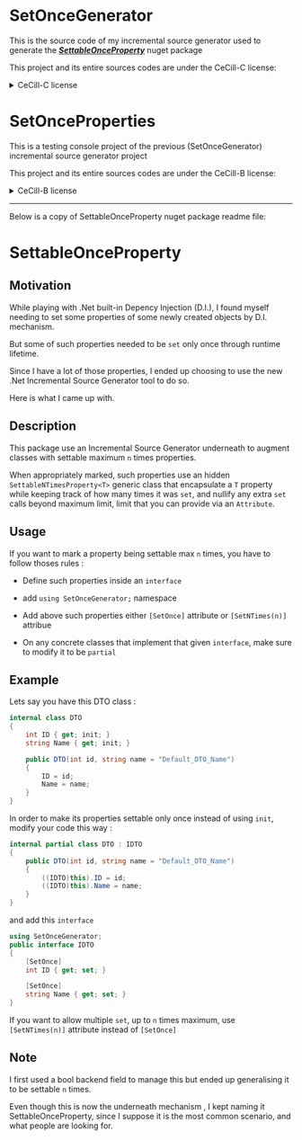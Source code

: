 # SetOnceGenerator

This is the source code of my incremental source generator used to generate the ***[SettableOnceProperty](https://www.nuget.org/packages/SettableOnceProperty)*** nuget package 

This project and its entire sources codes are under the CeCill-C license:

<details>
    <summary>CeCill-C license</summary>
  
    >"Copyright Aurélien Pascal Maignan, (20 August 2023) 
    >
    >[aurelien.maignan@protonmail.com]
    >
    >This software is a computer program whose purpose is to automatically generate source code
    >that will, automatically, constrain the set of class's properties up to a given maximum times
    >
    >This software is governed by the CeCILL-C license under French law and
    >abiding by the rules of distribution of free software.  You can  use,
    >modify and/ or redistribute the software under the terms of the CeCILL-C
    >license as circulated by CEA, CNRS and INRIA at the following URL
    >"http://www.cecill.info". 
    >
    >As a counterpart to the access to the source code and  rights to copy,
    >modify and redistribute granted by the license, users are provided only
    >with a limited warranty  and the software's author,  the holder of the
    >economic rights, and the successive licensors  have only  limited
    >liability. 
    >
    >In this respect, the user's attention is drawn to the risks associated
    >with loading,  using,  modifying and/or developing or reproducing the
    >software by the user in light of its specific status of free software,
    >that may mean  that it is complicated to manipulate, and  that  also
    >therefore means  that it is reserved for developers  and  experienced
    >professionals having in-depth computer knowledge. Users are therefore
    >encouraged to load and test the software's suitability as regards their
    >requirements in conditions enabling the security of their systems and/or 
    >data to be ensured and, more generally, to use and operate it in the 
    >same conditions as regards security. 
    >
    >The fact that you are presently reading this means that you have had
    >knowledge of the CeCILL-C license and that you accept its terms.
    >
    >The code of the body of GetNamespace() method defined here borrow code itself
    >licensed by the .Net Foundation under MIT license."
</details>

# SetOnceProperties

This is a testing console project of the previous (SetOnceGenerator) incremental source generator project

This project and its entire sources codes are under the CeCill-B license:

<details>
    <summary>CeCill-B license</summary>
>"Copyright Aurélien Pascal Maignan, (20 August 2023) 
>
>[aurelien.maignan@protonmail.com]
>
>This software is a computer program whose purpose is
>to test the source generator software named "SetOnceGenerator"
>
>This software is governed by the CeCILL-B license under French law and
>abiding by the rules of distribution of free software.  You can  use,
>modify and/ or redistribute the software under the terms of the CeCILL-B
>license as circulated by CEA, CNRS and INRIA at the following URL
>"http://www.cecill.info". 
>
>As a counterpart to the access to the source code and  rights to copy,
>modify and redistribute granted by the license, users are provided only
>with a limited warranty  and the software's author,  the holder of the
>economic rights, and the successive licensors  have only  limited
>liability. 
>
>In this respect, the user's attention is drawn to the risks associated
>with loading,  using,  modifying and/or developing or reproducing the
>software by the user in light of its specific status of free software,
>that may mean  that it is complicated to manipulate, and  that  also
>therefore means  that it is reserved for developers  and  experienced
>professionals having in-depth computer knowledge. Users are therefore
>encouraged to load and test the software's suitability as regards their
>requirements in conditions enabling the security of their systems and/or 
>data to be ensured and, more generally, to use and operate it in the 
>same conditions as regards security. 
>
>The fact that you are presently reading this means that you have had
>knowledge of the CeCILL-B license and that you accept its terms.
>
>The code of the body of GetNamespace() method defined here borrow code itself
>licensed by the .Net Foundation under MIT license."
</details>

-------------------------------------------------

Below is a copy of SettableOnceProperty nuget package readme file:

# SettableOnceProperty

## Motivation

While playing with .Net built-in Depency Injection (D.I.), I found myself needing to set some properties of some newly created objects by D.I. mechanism. 

But some of such properties needed to be `set` only once through runtime lifetime.

Since I have a lot of those properties, I ended up choosing to use the new .Net Incremental Source Generator tool to do so.

Here is what I came up with.

## Description

This package use an Incremental Source Generator underneath to augment classes with settable maximum `n` times properties.

When appropriately marked, such properties use an hidden `SettableNTimesProperty<T>` generic class that encapsulate a `T` property while keeping track of how many times it was `set`, and nullify any extra `set` calls beyond maximum limit, limit that you can provide via an `Attribute`.

## Usage

If you want to mark a property being settable max `n` times, you have to follow thoses rules :

* Define such properties inside an `interface`

* add `using SetOnceGenerator;` namespace

* Add above such properties either `[SetOnce]` attribute or `[SetNTimes(n)]` attribue

* On any concrete classes that implement that given `interface`, make sure to modify it to be `partial`

## Example

Lets say you have this DTO class :

```C#
internal class DTO
{
    int ID { get; init; }
    string Name { get; init; }

    public DTO(int id, string name = "Default_DTO_Name")
    {
        ID = id;
        Name = name;
    }
}
```

In order to make its properties settable only once instead of using `init`, modify your code this way :

```C#
internal partial class DTO : IDTO
{
    public DTO(int id, string name = "Default_DTO_Name")
    {
        ((IDTO)this).ID = id;
        ((IDTO)this).Name = name;
    }
}
```

and add this `interface`

```C#
using SetOnceGenerator;
public interface IDTO
{
    [SetOnce]
    int ID { get; set; }

    [SetOnce]
    string Name { get; set; }
}  
```

If you want to allow multiple `set`, up to `n` times maximum, use `[SetNTimes(n)]` attribute instead of `[SetOnce]`

## Note

I first used a bool backend field to manage this but ended up generalising it to be settable `n` times. 

Even though this is now the underneath mechanism , I kept naming it SettableOnceProperty, since I suppose it is the most common scenario, and what people are looking for.
